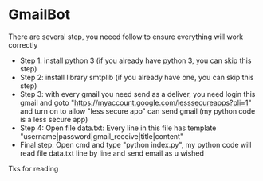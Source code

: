 # GmailBot

There are several step, you neeed follow to ensure everything will work correctly

+ Step 1: install python 3 (if you already have python 3, you can skip this step)
+ Step 2: install library smtplib (if you already have one, you can skip this step)
+ Step 3: with every gmail you need send as a deliver, you need login this gmail and goto "https://myaccount.google.com/lesssecureapps?pli=1" and turn on to allow "less secure app" can send gmail (my python code is a less secure app)
+ Step 4: Open file data.txt: Every line in this file has template "username|password|gmail_receive|title|content"
+ Final step: Open cmd and type "python index.py", my python code will read file data.txt line by line and send email as u wished

Tks for reading

